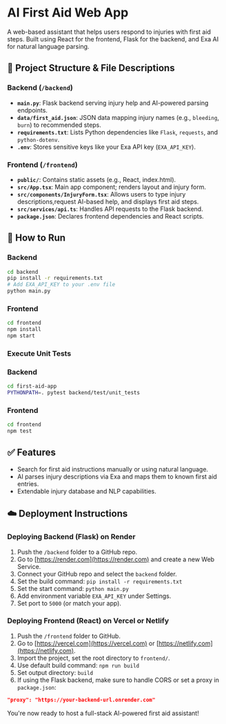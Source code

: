 # AI First Aid Web App

A web-based assistant that helps users respond to injuries with first aid steps. Built using React for the frontend, Flask for the backend, and Exa AI for natural language parsing.

## 📁 Project Structure & File Descriptions

### Backend (`/backend`)
- **`main.py`**: Flask backend serving injury help and AI-powered parsing endpoints.
- **`data/first_aid.json`**: JSON data mapping injury names (e.g., `bleeding`, `burn`) to recommended steps.
- **`requirements.txt`**: Lists Python dependencies like `Flask`, `requests`, and `python-dotenv`.
- **`.env`**: Stores sensitive keys like your Exa API key (`EXA_API_KEY`).

### Frontend (`/frontend`)
- **`public/`**: Contains static assets (e.g., React, index.html).
- **`src/App.tsx`**: Main app component; renders layout and injury form.
- **`src/components/InjuryForm.tsx`**: Allows users to type injury descriptions,request AI-based help, and displays first aid steps.
- **`src/services/api.ts`**: Handles API requests to the Flask backend.
- **`package.json`**: Declares frontend dependencies and React scripts.

## 🚀 How to Run

### Backend
```bash
cd backend
pip install -r requirements.txt
# Add EXA_API_KEY to your .env file
python main.py
```

### Frontend
```bash
cd frontend
npm install
npm start
```

### Execute Unit Tests

### Backend
```bash
cd first-aid-app
PYTHONPATH=. pytest backend/test/unit_tests
```

### Frontend
```bash
cd frontend
npm test
```

## ✅ Features
- Search for first aid instructions manually or using natural language.
- AI parses injury descriptions via Exa and maps them to known first aid entries.
- Extendable injury database and NLP capabilities.

## ☁️ Deployment Instructions

### Deploying Backend (Flask) on Render
1. Push the `/backend` folder to a GitHub repo.
2. Go to [https://render.com](https://render.com) and create a new Web Service.
3. Connect your GitHub repo and select the `backend` folder.
4. Set the build command: `pip install -r requirements.txt`
5. Set the start command: `python main.py`
6. Add environment variable `EXA_API_KEY` under Settings.
7. Set port to `5000` (or match your app).

### Deploying Frontend (React) on Vercel or Netlify
1. Push the `/frontend` folder to GitHub.
2. Go to [https://vercel.com](https://vercel.com) or [https://netlify.com](https://netlify.com).
3. Import the project, set the root directory to `frontend/`.
4. Use default build command: `npm run build`
5. Set output directory: `build`
6. If using the Flask backend, make sure to handle CORS or set a proxy in `package.json`:
```json
"proxy": "https://your-backend-url.onrender.com"
```

You're now ready to host a full-stack AI-powered first aid assistant!

